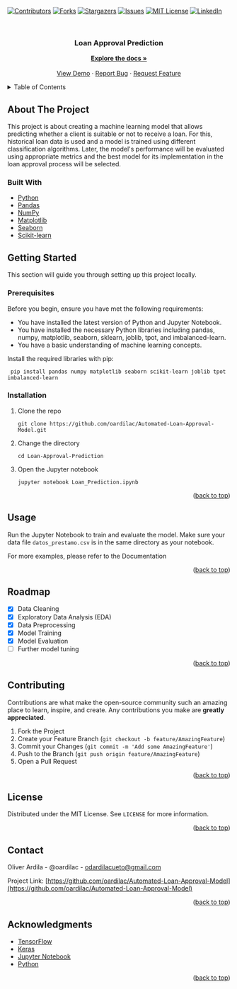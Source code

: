 <a name="readme-top"></a>
[![Contributors](https://shields.io/badge/Contributors-1-green)](https://github.com/oardilac/Automated-Loan-Approval-Model/graphs/contributors)
[![Forks](https://img.shields.io/github/forks/oardilac/Automated-Loan-Approval-Model)](https://github.com/oardilac/Automated-Loan-Approval-Model/network/members)
[![Stargazers](https://img.shields.io/github/stars/oardilac/Automated-Loan-Approval-Model)](https://github.com/oardilac/Automated-Loan-Approval-Model/stargazers)
[![Issues](https://img.shields.io/github/issues/oardilac/Automated-Loan-Approval-Model)](https://github.com/oardilac/Automated-Loan-Approval-Model/issues)
[![MIT License](https://img.shields.io/github/license/oardilac/Automated-Loan-Approval-Model)](https://github.com/oardilac/Automated-Loan-Approval-Model/blob/main/LICENSE)
[![LinkedIn](https://img.shields.io/badge/-LinkedIn-black.svg?style=flat-square&logo=linkedin&colorB=555)](https://www.linkedin.com/in/oardilac/)

<br />
<h3 align="center">Loan Approval Prediction</h3>

  <p align="center">
    <a href="https://github.com/oardilac/Automated-Loan-Approval-Model/"><strong>Explore the docs »</strong></a>
    <br />
    <br />
    <a href="https://github.com/oardilac/Automated-Loan-Approval-Model/">View Demo</a>
    ·
    <a href="https://github.com/oardilac/Automated-Loan-Approval-Model/issues">Report Bug</a>
    ·
    <a href="https://github.com/oardilac/Automated-Loan-Approval-Model/issues">Request Feature</a>
  </p>
</div>


<!-- TABLE OF CONTENTS -->
<details>
  <summary>Table of Contents</summary>
  <ol>
    <li>
      <a href="#about-the-project">About The Project</a>
      <ul>
        <li><a href="#built-with">Built With</a></li>
      </ul>
    </li>
    <li>
      <a href="#getting-started">Getting Started</a>
      <ul>
        <li><a href="#prerequisites">Prerequisites</a></li>
        <li><a href="#installation">Installation</a></li>
      </ul>
    </li>
    <li><a href="#usage">Usage</a></li>
    <li><a href="#roadmap">Roadmap</a></li>
    <li><a href="#contributing">Contributing</a></li>
    <li><a href="#license">License</a></li>
    <li><a href="#contact">Contact</a></li>
    <li><a href="#acknowledgments">Acknowledgments</a></li>
  </ol>
</details>

<!-- ABOUT THE PROJECT -->
## About The Project

This project is about creating a machine learning model that allows predicting whether a client is suitable or not to receive a loan. For this, historical loan data is used and a model is trained using different classification algorithms. Later, the model's performance will be evaluated using appropriate metrics and the best model for its implementation in the loan approval process will be selected.

### Built With

* [Python](https://www.python.org/)
* [Pandas](https://pandas.pydata.org/)
* [NumPy](https://numpy.org/)
* [Matplotlib](https://matplotlib.org/)
* [Seaborn](https://seaborn.pydata.org/)
* [Scikit-learn](https://scikit-learn.org/stable/)

<!-- GETTING STARTED -->
## Getting Started

This section will guide you through setting up this project locally.

### Prerequisites

Before you begin, ensure you have met the following requirements:
* You have installed the latest version of Python and Jupyter Notebook.
* You have installed the necessary Python libraries including pandas, numpy, matplotlib, seaborn, sklearn, joblib, tpot, and imbalanced-learn.
* You have a basic understanding of machine learning concepts.

Install the required libraries with pip:
  ```
   pip install pandas numpy matplotlib seaborn scikit-learn joblib tpot imbalanced-learn
  ```

### Installation

1. Clone the repo

    ```
    git clone https://github.com/oardilac/Automated-Loan-Approval-Model.git
    ```

2. Change the directory

    ```
    cd Loan-Approval-Prediction
    ```

3. Open the Jupyter notebook
    ```
    jupyter notebook Loan_Prediction.ipynb
    ```

<p align="right">(<a href="#readme-top">back to top</a>)</p>

<!-- USAGE EXAMPLES -->
## Usage

Run the Jupyter Notebook to train and evaluate the model. Make sure your data file `datos_prestamo.csv` is in the same directory as your notebook.

For more examples, please refer to the Documentation

<p align="right">(<a href="#readme-top">back to top</a>)</p>


<!-- ROADMAP -->
## Roadmap
- [x] Data Cleaning
- [x] Exploratory Data Analysis (EDA)
- [x] Data Preprocessing
- [x] Model Training
- [x] Model Evaluation
- [ ] Further model tuning

<p align="right">(<a href="#readme-top">back to top</a>)</p>


<!-- CONTRIBUTING -->
## Contributing
Contributions are what make the open-source community such an amazing place to learn, inspire, and create. Any contributions you make are **greatly appreciated**.

1. Fork the Project
2. Create your Feature Branch (`git checkout -b feature/AmazingFeature`)
3. Commit your Changes (`git commit -m 'Add some AmazingFeature'`)
4. Push to the Branch (`git push origin feature/AmazingFeature`)
5. Open a Pull Request

<p align="right">(<a href="#readme-top">back to top</a>)</p>

<!-- LICENSE -->
## License
Distributed under the MIT License. See `LICENSE` for more information.

<p align="right">(<a href="#readme-top">back to top</a>)</p>


<!-- CONTACT -->
## Contact

Oliver Ardila - @oardilac - odardilacueto@gmail.com

Project Link: [https://github.com/oardilac/Automated-Loan-Approval-Model](https://github.com/oardilac/Automated-Loan-Approval-Model)

<p align="right">(<a href="#readme-top">back to top</a>)</p>

<!-- ACKNOWLEDGMENTS -->
## Acknowledgments
- [TensorFlow](https://www.tensorflow.org/)
- [Keras](https://keras.io/)
- [Jupyter Notebook](https://jupyter.org/)
- [Python](https://www.python.org/)

<p align="right">(<a href="#readme-top">back to top</a>)</p>
